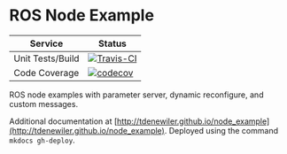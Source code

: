 # ROS Node Example

| Service | Status |
| ------- | ------ |
| Unit Tests/Build | [![Travis-CI](https://api.travis-ci.org/tdenewiler/node_example.svg?branch=master)](https://travis-ci.org/tdenewiler/node_example/branches) |
| Code Coverage | [![codecov](https://codecov.io/gh/tdenewiler/node_example/branch/master/graph/badge.svg)](https://codecov.io/gh/tdenewiler/node_example) |

ROS node examples with parameter server, dynamic reconfigure, and custom messages.

Additional documentation at
[http://tdenewiler.github.io/node_example](http://tdenewiler.github.io/node_example).
Deployed using the command `mkdocs gh-deploy`.

